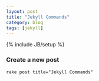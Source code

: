 ```yaml
---
layout: post
title: "Jekyll Commands"
category: blog
tags: [jekyll]
---
```

{% include JB/setup %}

### Create a new post
    rake post title="Jekyll Commands"
